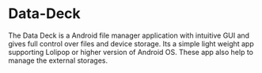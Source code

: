 # Data-Deck
The Data Deck is a Android file manager application with intuitive GUI and gives full control over files and device storage. 
Its a simple light weight app supporting Lolipop or higher version of Android OS. 
These app also help to manage the external storages.
